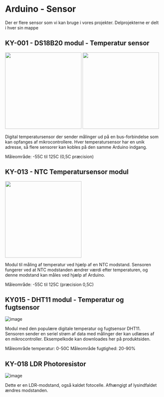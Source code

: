 # Arduino - Sensor

Der er flere sensor som vi kan bruge i vores projekter. Delprojekterne er delt i hver sin mappe

## KY-001 - DS18B20 modul - Temperatur sensor

<img style="width: 250px;" src="https://user-images.githubusercontent.com/44589560/159477810-7157471c-8078-49c3-9eb7-b610ace5e9e4.png" />
<img style="width: 250px;" src="https://user-images.githubusercontent.com/44589560/159478563-a4d94f75-5fce-440e-9012-1dd8427316e7.png" />

Digital temperatursensor der sender målinger ud på en bus-forbindelse som kan opfanges af mikrocontrollere. Hver temperatursensor har en unik adresse, så flere sensorer kan kobles på den samme Arduino indgang.

Måleområde: -55C til 125C (0,5C præcision)

## KY-013 - NTC Temperatursensor modul
<img style="width: 250px;" src="https://user-images.githubusercontent.com/44589560/159478471-6eaa5afd-fb33-40ac-b09e-c0386f5b2c71.png" />

Modul til måling af temperatur ved hjælp af en NTC modstand. Sensoren fungerer ved at NTC modstanden ændrer værdi efter temperaturen, og denne modstand kan måles ved hjælp af Arduino.

Måleområde: -55C til 125C (præcision 0,5C)


## KY015 - DHT11 modul - Temperatur og fugtsensor
![image](https://user-images.githubusercontent.com/44589560/159478693-a7192797-6237-43ae-9066-d5c6f26141f4.png)

Modul med den populære digitale temperatur og fugtsensor DHT11. Sensoren sender en seriel strøm af data med målinger der kan udlæses af en mikrocontroller. Eksempelkode kan downloades her på produktsiden.

Måleområde temperatur: 0-50C
Måleområde fugtighed: 20-90%


## KY-018 LDR Photoresistor
![image](https://user-images.githubusercontent.com/44589560/159479784-88a55532-b05b-4219-ac0b-b2e9c8c55716.png)

Dette er en LDR-modstand, også kaldet fotocelle. Afhængigt af lysindfaldet ændres modstanden.



